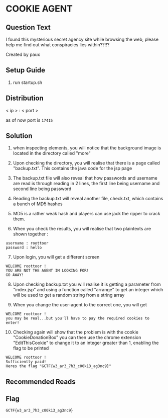 # COOKIE AGENT

## Question Text

I found this mysterious secret agency site while browsing the web, please help me find out what conspiracies lies within??!!?

Created by paux

## Setup Guide
1. run startup.sh

## Distribution
< ip > : < port >

as of now port is `17415`
## Solution

1.  when inspecting elements, you will notice that the background image is located in the directory called "more"

2.  Upon checking the directory, you will realise that there is a page called "backup.txt". This contains the java code for the jsp page

3.  The backup.txt file will also reveal that how passwords and username are read is through reading in 2 lines, the first line being username and second line being password

4.  Reading the backup.txt will reveal another file, check.txt, which contains a bunch of MD5 hashes

5.  MD5 is a rather weak hash and players can use jack the ripper to crack them.

6.  When you check the results, you will realise that two plaintexts are shown together :
```
username : roottoor
password : hello
```

7.  Upon login, you will get a different screen
```
WELCOME roottoor !
YOU ARE NOT THE AGENT IM LOOKING FOR! 
GO AWAY! 
```

8.  Upon checking backup.txt you will realise it is getting a parameter from "index.jsp" and using a function called "arrange" to get an integer which will be used to get a random string from a string array

9.  When you change the user-agent to the correct one, you will get 
```
WELCOME roottoor !
you may be real...but you'll have to pay the required cookies to enter!
```

10. Checking again will show that the problem is with the cookie "CookieDonationBox" you can then use the chrome extension "EditThisCookie" to change it to an integer greater than 1, enabling the flag to be printed
```
WELCOME roottoor !
Sufficiently paid!
Heres the flag "GCTF{w3_ar3_7h3_c00k13_ag3nc9}"
```


## Recommended Reads

## Flag
`GCTF{w3_ar3_7h3_c00k13_ag3nc9}`